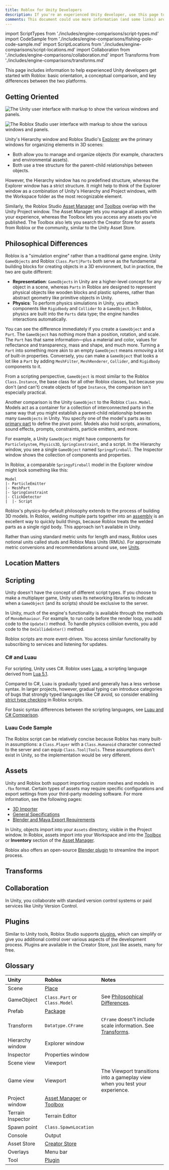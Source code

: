 ```yaml
---
title: Roblox for Unity Developers
description: If you're an experienced Unity developer, use this page to get oriented with Roblox.
comments: This document could use more information (and some links) around replication, remote events, and cloud services.
---
```


import ScriptTypes from './includes/engine-comparisons/script-types.md'
import CodeSample from './includes/engine-comparisons/fishing-pole-code-sample.md'
import ScriptLocations from './includes/engine-comparisons/script-locations.md'
import Collaboration from './includes/engine-comparisons/collaboration.md'
import Transforms from './includes/engine-comparisons/transforms.md'

This page includes information to help experienced Unity developers get started with Roblox: basic orientation, a conceptual comparison, and key differences between the two platforms.

## Getting Oriented

![The Unity user interface with markup to show the various windows and panels.](./assets/engine-comparisons/unity-editor.jpg)

![The Roblox Studio user interface with markup to show the various windows and panels.](./assets/engine-comparisons/roblox-studio-markup.png)

Unity's Hierarchy window and Roblox Studio's [Explorer](studio/explorer.md) are the primary windows for organizing elements in 3D scenes:

- Both allow you to manage and organize objects (for example, characters and environmental assets).
- Both use a tree structure for the parent-child relationships between objects.

However, the Hierarchy window has no predefined structure, whereas the Explorer window has a strict structure. It might help to think of the Explorer window as a combination of Unity's Hierarchy and Project windows, with the Workspace folder as the most recognizable element.

Similarly, the Roblox Studio [Asset Manager](projects/assets/manager.md) and [Toolbox](projects/assets/toolbox.md) overlap with the Unity Project window. The Asset Manager lets you manage all assets within your experience, whereas the Toolbox lets you access any assets you've published. The Toolbox also lets you search the Creator Store for assets from Roblox or the community, similar to the Unity Asset Store.

## Philosophical Differences

Roblox is a "simulation engine" rather than a traditional game engine. Unity `GameObjects` and Roblox `Class.Part|Parts` both serve as the fundamental building blocks for creating objects in a 3D environment, but in practice, the two are quite different:

- **Representation**: `GameObjects` in Unity are a higher-level concept for any object in a scene, whereas `Parts` in Roblox are designed to represent physical objects like wooden blocks and plastic spheres, rather than abstract geometry like primitive objects in Unity.
- **Physics**: To perform physics simulations in Unity, you attach components like `Rigidbody` and `Collider` to a `GameObject`. In Roblox, physics are built into the `Parts` data type; the engine handles interactions automatically.

You can see the difference immediately if you create a `GameObject` and a `Part`. The `GameObject` has nothing more than a position, rotation, and scale. The `Part` has that same information—plus a material and color, values for reflectance and transparency, mass and shape, and much more. Turning a `Part` into something more akin to an empty `GameObject` means _removing_ a lot of built-in properties. Conversely, you can make a `GameObject` that looks a lot like a `Part` by adding `MeshFilter`, `MeshRenderer`, `Collider`, and `Rigidbody` components to it.

From a scripting perspective, `GameObject` is most similar to the Roblox `Class.Instance`, the base class for all other Roblox classes, but because you don't (and can't) create objects of type `Instance`, the comparison isn't especially practical.

Another comparison is the Unity `GameObject` to the Roblox `Class.Model`. Models act as a container for a collection of interconnected parts in the same way that you might establish a parent-child relationship between many `GameObjects` in Unity. You specify one of the model's parts as its [primary part](parts/models.md#setting-a-primary-part) to define the pivot point. Models also hold scripts, animations, sound effects, prompts, constraints, particle emitters, and more.

For example, a Unity `GameObject` might have components for `ParticleSystem`, `Physics3D`, `SpringConstraint`, and a script. In the Hierarchy window, you see a single `GameObject` named `SpringyFireball`. The Inspector window shows the collection of components and properties.

In Roblox, a comparable `SpringyFireball` model in the Explorer window might look something like this:

```text
Model
|- ParticleEmitter
|- MeshPart
|- SpringConstraint
|- ClickDetector
|  |- Script
```

Roblox's physics-by-default philosophy extends to the process of building 3D models. In Roblox, welding multiple parts together into an [assembly](physics/assemblies.md) is an excellent way to quickly build things, because Roblox treats the welded parts as a single rigid body. This approach isn't available in Unity.

Rather than using standard metric units for length and mass, Roblox uses notional units called studs and Roblox Mass Units (RMUs). For approximate metric conversions and recommendations around use, see [Units](physics/units.md).

## Location Matters

<ScriptLocations components={props.components} />

## Scripting

<ScriptTypes components={props.components} />

Unity doesn't have the concept of different script types. If you choose to make a multiplayer game, Unity uses its networking libraries to indicate when a `GameObject` (and its scripts) should be exclusive to the server.

In Unity, much of the engine's functionality is available through the methods of `MonoBehaviour`. For example, to run code before the render loop, you add code to the `Update()` method. To handle physics collision events, you add code to the `OnCollideEnter()` method.

Roblox scripts are more event-driven. You access similar functionality by subscribing to services and listening for updates.

### C# and Luau

For scripting, Unity uses C#. Roblox uses [Luau](luau/index.md), a scripting language derived from [Lua 5.1](https://www.lua.org/manual/5.1/).

Compared to C#, Luau is gradually typed and generally has a less verbose syntax. In larger projects, however, gradual typing can introduce categories of bugs that strongly typed languages like C# avoid, so consider enabling [strict type checking](luau/type-checking.md#inference-modes) in Roblox scripts.

For basic syntax differences between the scripting languages, see [Luau and C# Comparison](luau/luau-csharp-comparison.md).

### Luau Code Sample

<CodeSample components={props.components} />

The Roblox script can be relatively concise because Roblox has many built-in assumptions: a `Class.Player` with a `Class.Humanoid` character connected to the server and can equip `Class.Tool|Tools`. These assumptions don't exist in Unity, so the implementation would be very different.

## Assets

Unity and Roblox both support importing custom meshes and models in `.fbx` format. Certain types of assets may require specific configurations and export settings from your third-party modeling software. For more information, see the following pages:

- [3D Importer](art/modeling/3d-importer.md)
- [General Specifications](art/modeling/specifications.md)
- [Blender and Maya Export Requirements](art/modeling/export-requirements.md)

In Unity, objects import into your `Assets` directory, visible in the Project window. In Roblox, assets import into your Workspace and into the [Toolbox](projects/assets/toolbox.md) or **Inventory** section of the [Asset Manager](projects/assets/manager.md).

Roblox also offers an open-source [Blender plugin](art/modeling/roblox-blender-plugin) to streamline the import process.

## Transforms

<Transforms engine="Unity" components={props.components} />

## Collaboration

In Unity, you collaborate with standard version control systems or paid services like Unity Version Control.

<Collaboration package="Unity prefabs" components={props.components} />

## Plugins

Similar to Unity tools, Roblox Studio supports [plugins](studio/plugins.md), which can simplify or give you additional control over various aspects of the development process. Plugins are available in the Creator Store, just like assets, many for free.

## Glossary

| Unity | Roblox | Notes |
| :--- | :--- | :--- |
| Scene | [Place](projects.md#places) | |
| GameObject | `Class.Part` or `Class.Model` | See [Philosophical Differences](#philosophical-differences). |
| Prefab | [Package](projects/assets/packages.md) | |
| Transform | `Datatype.CFrame` | `CFrame` doesn't include scale information. See [Transforms](#transforms). |
| Hierarchy window | Explorer window | |
| Inspector | Properties window |
| Scene view | Viewport | |
| Game view | Viewport | The Viewport transitions into a gameplay view when you test your experience. |
| Project window | [Asset Manager](projects/assets/manager.md) or [Toolbox](projects/assets/toolbox.md) | |
| Terrain Inspector | Terrain Editor | |
| Spawn point | `Class.SpawnLocation` | |
| Console | Output | |
| Asset Store | [Creator Store](production/publishing/creator-store.md) | |
| Overlays | Menu bar | |
| Tool | [Plugin](studio/plugins.md) | |
